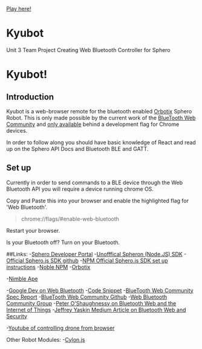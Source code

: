 
[Play here!](http://danhklein.github.io/Kyubot)

# Kyubot
Unit 3 Team Project Creating Web Bluetooth Controller for Sphero

# Kyubot!

## Introduction

Kyubot is a web-browser remote for the bluetooth enabled [Orbotix](https://github.com/orbotix) Sphero Robot. This is only made possible by the current work of the [BlueTooth Web Community](https://webbluetoothcg.github.io/web-bluetooth/) and [only available](http://caniuse.com/#feat=web-bluetooth) behind a development flag for Chrome devices.

In order to follow along you should have basic knowledge of React and read up on the Sphero API Docs and Bluetooth BLE and GATT.

## Set up

Currently in order to send commands to a BLE device through the Web Bluetooth API you will require a device running chrome OS.

Copy and Paste this into your browser and enable the highlighted flag for 'Web Bluetooth'.
>chrome://flags/#enable-web-bluetooth

Restart your browser.

Is your Bluetooth off? Turn on your Bluetooth. 

##Links:
-[Sphero Developer Portal](https://developer.gosphero.com/)
-[Unofffical Spheron (Node.JS) SDK](https://github.com/alchemycs/spheron)
-[Official Sphero.js SDK github](https://github.com/orbotix/sphero.js)
-[NPM Official Sphero.js SDK set up instructions](https://www.npmjs.com/package/sphero)
-[Noble NPM](https://github.com/sandeepmistry/noble)
-[Orbotix](https://github.com/orbotix)

-[Nimble Ape](https://nimblea.pe/monkey-business/2015/12/17/these-arent-the-droids-youre-looking-for/)

-[Google Dev on Web Bluetooth](https://developers.google.com/web/updates/2015/07/interact-with-ble-devices-on-the-web?hl=en)
-[Code Snippet](https://googlechrome.github.io/samples/web-bluetooth/device-info.html)
-[BlueTooth Web Community Spec Report](https://webbluetoothcg.github.io/web-bluetooth/)
-[BlueTooth Web Community Github](https://github.com/WebBluetoothCG/web-bluetooth/blob/gh-pages/charter.md)
-[Web Bluetooth Community Group](https://www.w3.org/community/web-bluetooth/)
-[Peter O'Shaughnessy on Bluetooth Web and the Internet of Things](http://peteroshaughnessy.com/posts/web-bluetooth-controlling-the-real-world/)
-[Jeffrey Yaskin Medium Article on Bluetooth Web and Security](https://medium.com/@jyasskin/the-web-bluetooth-security-model-666b4e7eed2#.wyioxsmhm)


-[Youtube of controlling drone from browser](https://www.youtube.com/watch?v=yILD_ZdXJW4)

Other Robot Modules:
-[Cylon.js](https://cylonjs.com/documentation/platforms/sphero-ble/)
